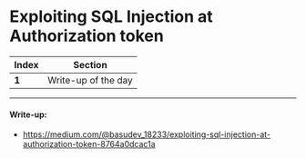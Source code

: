 # Exploiting SQL Injection at Authorization token

Index | Section
--- | ---
**1** | Write-up of the day

___


#### Write-up: 

* https://medium.com/@basudev_18233/exploiting-sql-injection-at-authorization-token-8764a0dcac1a
